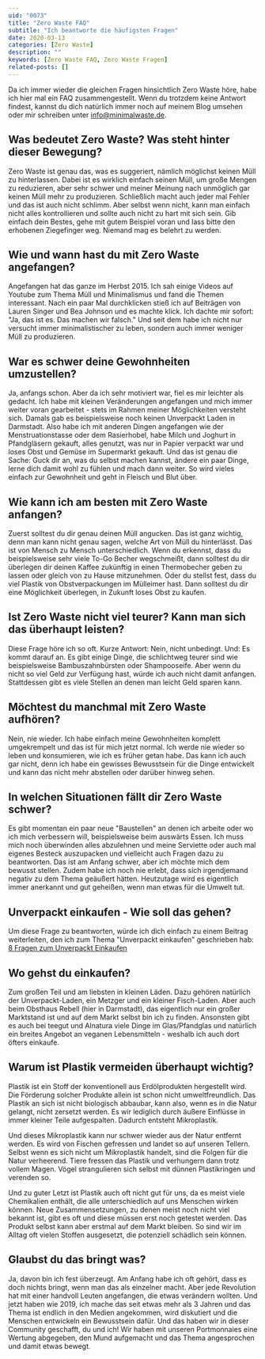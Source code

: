 ```yaml
---
uid: "0073"
title: "Zero Waste FAQ"
subtitle: "Ich beantworte die häufigsten Fragen"
date: 2020-03-13
categories: [Zero Waste]
description: ""
keywords: [Zero Waste FAQ, Zero Waste Fragen]
related-posts: []
---
```

Da ich immer wieder die gleichen Fragen hinsichtlich Zero Waste höre, habe ich hier mal ein FAQ
zusammengestellt. Wenn du trotzdem keine Antwort findest, kannst du dich natürlich immer noch
auf meinem Blog umsehen oder mir schreiben unter [info@minimalwaste.de](mailto:info@minimalwaste.de "schreibe eine Email and info@minimalwaste.de").

## Was bedeutet Zero Waste? Was steht hinter dieser Bewegung?
Zero Waste ist genau das, was es suggeriert, nämlich möglichst keinen Müll zu hinterlassen. Dabei ist es wirklich einfach seinen Müll, um große Mengen zu reduzieren, aber sehr schwer und meiner Meinung nach unmöglich gar keinen Müll mehr zu produzieren. Schließlich macht auch jeder mal Fehler und das ist auch nicht schlimm. Aber selbst wenn nicht, kann man einfach nicht alles kontrollieren und sollte auch nicht zu hart mit sich sein. Gib einfach dein Bestes, gehe mit gutem Beispiel voran und lass bitte den erhobenen Ziegefinger weg. Niemand mag es belehrt zu werden.

## Wie und wann hast du mit Zero Waste angefangen?
Angefangen hat das ganze im Herbst 2015. Ich sah einige Videos auf Youtube zum Thema Müll und Minimalismus und fand die Themen interessant. Nach ein paar Mal durchklicken stieß ich auf Beiträgen von Lauren Singer und Bea Johnson und es machte klick. Ich dachte mir sofort: "Ja, das ist es. Das machen wir falsch." Und seit dem habe ich nicht nur versucht immer minimalistischer zu leben, sondern auch immer weniger Müll zu produzieren.

## War es schwer deine Gewohnheiten umzustellen?
Ja, anfangs schon. Aber da ich sehr motiviert war, fiel es mir leichter als gedacht. Ich habe mit kleinen Veränderungen angefangen und mich immer weiter voran gearbeitet - stets im Rahmen meiner Möglichkeiten versteht sich. Damals gab es beispielsweise noch keinen Unverpackt Laden in Darmstadt. Also habe ich mit anderen Dingen angefangen wie der Menstruationstasse oder dem Rasierhobel, habe Milch und Joghurt in Pfandgläsern gekauft, alles genutzt, was nur in Papier verpackt war und loses Obst und Gemüse im Supermarkt gekauft. Und das ist genau die Sache: Guck dir an, was du selbst machen kannst, ändere ein paar Dinge, lerne dich damit wohl zu fühlen und mach dann weiter. So wird vieles einfach zur Gewohnheit und geht in Fleisch und Blut über.

## Wie kann ich am besten mit Zero Waste anfangen?
Zuerst solltest du dir genau deinen Müll angucken. Das ist ganz wichtig, denn man kann nicht genau sagen, welche Art von Müll du hinterlässt. Das ist von Mensch zu Mensch unterschiedlich.
Wenn du erkennst, dass du beispielsweise sehr viele To-Go Becher wegschmeißt, dann solltest du dir überlegen dir deinen Kaffee zukünftig in einen Thermobecher geben zu lassen oder gleich von zu Hause mitzunehmen. Oder du stellst fest, dass du viel Plastik von Obstverpackungen im Mülleimer hast. Dann solltest du dir eine Möglichkeit überlegen, in Zukunft loses Obst zu kaufen.

## Ist Zero Waste nicht viel teurer? Kann man sich das überhaupt leisten?
Diese Frage höre ich so oft. Kurze Antwort: Nein, nicht unbedingt. Und: Es kommt darauf an. Es gibt einige Dinge, die schlichtweg teurer sind wie beispielsweise Bambuszahnbürsten oder Shampooseife. Aber wenn du nicht so viel Geld zur Verfügung hast, würde ich auch nicht damit anfangen. Stattdessen gibt es viele Stellen an denen man leicht Geld sparen kann.

## Möchtest du manchmal mit Zero Waste aufhören?
Nein, nie wieder. Ich habe einfach meine Gewohnheiten komplett umgekrempelt und das ist für mich jetzt normal. Ich werde nie wieder so leben und konsumieren, wie ich es früher getan habe. Das kann ich auch gar nicht, denn ich habe ein gewisses Bewusstsein für die Dinge entwickelt und kann das nicht mehr abstellen oder darüber hinweg sehen.

## In welchen Situationen fällt dir Zero Waste schwer?
Es gibt momentan ein paar neue "Baustellen" an denen ich arbeite oder wo ich mich verbessern will, beispielsweise beim auswärts Essen. Ich muss mich noch überwinden alles abzulehnen und meine Serviette oder auch mal eigenes Besteck auszupacken und vielleicht auch Fragen dazu zu beantworten. Das ist am Anfang schwer, aber ich möchte mich dem bewusst stellen. Zudem habe ich noch nie erlebt, dass sich irgendjemand negativ zu dem Thema geäußert hätten. Heutzutage wird es eigentlich immer anerkannt und gut geheißen, wenn man etwas für die Umwelt tut.

## Unverpackt einkaufen - Wie soll das gehen?
Um diese Frage zu beantworten, würde ich dich einfach zu einem Beitrag weiterleiten, den ich zum Thema "Unverpackt einkaufen" geschrieben hab: [8 Fragen zum Unverpackt Einkaufen](/blog/8-fragen-zum-unverpackt-einkaufen/)

## Wo gehst du einkaufen?
Zum großen Teil und am liebsten in kleinen Läden. Dazu gehören natürlich der Unverpackt-Laden, ein Metzger und ein kleiner Fisch-Laden. Aber auch beim Obsthaus Rebell (hier in Darmstadt), das eigentlich nur ein großer Marktstand ist und auf dem Markt selbst bin ich zu finden. Ansonsten gibt es auch bei teegut und Alnatura viele Dinge im Glas/Pfandglas und natürlich ein breites Angebot an veganen Lebensmitteln - weshalb ich auch dort öfters einkaufe.

## Warum ist Plastik vermeiden überhaupt wichtig?
Plastik ist ein Stoff der konventionell aus Erdölprodukten hergestellt wird. Die Förderung solcher Produkte allein ist schon nicht umweltfreundlich. Das Plastik an sich ist nicht biologisch abbaubar, kann also, wenn es in die Natur gelangt, nicht zersetzt werden. Es wir lediglich durch äußere Einflüsse in immer kleiner Teile aufgespalten. Dadurch entsteht Mikroplastik.

Und dieses Mikroplastik kann nur schwer wieder aus der Natur entfernt werden. Es wird von Fischen gefressen und landet so auf unseren Tellern.  Selbst wenn es sich nicht um Mikroplastik handelt, sind die Folgen für die Natur verheerend. Tiere fressen das Plastik und verhungern dann trotz vollem Magen. Vögel strangulieren sich selbst mit dünnen Plastikringen und verenden so.  

Und zu guter Letzt ist Plastik auch oft nicht gut für uns, da es meist viele Chemikalien enthält, die alle unterschiedlich auf uns Menschen wirken können. Neue Zusammensetzungen, zu denen meist noch nicht viel bekannt ist, gibt es oft und diese müssen erst noch getestet werden. Das Produkt selbst kann aber erstmal auf dem Markt bleiben. So sind wir im Alltag oft vielen Stoffen ausgesetzt, die potenziell schädlich sein können.

## Glaubst du das bringt was?
Ja, davon bin ich fest überzeugt. Am Anfang habe ich oft gehört, dass es doch nichts bringt, wenn man das als einzelner macht. Aber jede Revolution hat mit einer handvoll Leuten angefangen, die etwas verändern wollten. Und jetzt haben wie 2019, ich mache das seit etwas mehr als 3 Jahren und das Thema ist endlich in den Medien angekommen, wird diskutiert und die Menschen entwickeln ein Bewusstsein dafür. Und das haben wir in dieser Community geschafft, du und ich! Wir haben mit unseren Portmonnaies eine Wertung abgegeben, den Mund aufgemacht und das Thema angesprochen und damit etwas bewegt.
